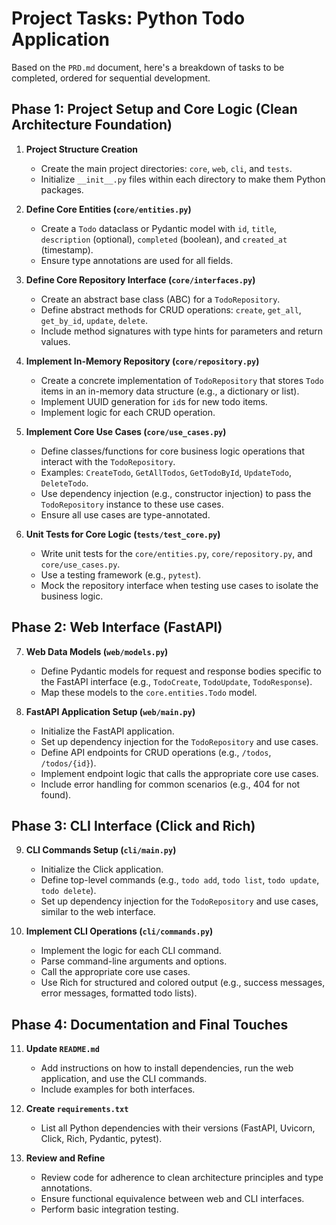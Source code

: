 # Project Tasks: Python Todo Application

Based on the `PRD.md` document, here's a breakdown of tasks to be completed, ordered for sequential development.

## Phase 1: Project Setup and Core Logic (Clean Architecture Foundation)

1.  **Project Structure Creation**
    *   Create the main project directories: `core`, `web`, `cli`, and `tests`.
    *   Initialize `__init__.py` files within each directory to make them Python packages.

2.  **Define Core Entities (`core/entities.py`)**
    *   Create a `Todo` dataclass or Pydantic model with `id`, `title`, `description` (optional), `completed` (boolean), and `created_at` (timestamp).
    *   Ensure type annotations are used for all fields.

3.  **Define Core Repository Interface (`core/interfaces.py`)**
    *   Create an abstract base class (ABC) for a `TodoRepository`.
    *   Define abstract methods for CRUD operations: `create`, `get_all`, `get_by_id`, `update`, `delete`.
    *   Include method signatures with type hints for parameters and return values.

4.  **Implement In-Memory Repository (`core/repository.py`)**
    *   Create a concrete implementation of `TodoRepository` that stores `Todo` items in an in-memory data structure (e.g., a dictionary or list).
    *   Implement UUID generation for `id`s for new todo items.
    *   Implement logic for each CRUD operation.

5.  **Implement Core Use Cases (`core/use_cases.py`)**
    *   Define classes/functions for core business logic operations that interact with the `TodoRepository`.
    *   Examples: `CreateTodo`, `GetAllTodos`, `GetTodoById`, `UpdateTodo`, `DeleteTodo`.
    *   Use dependency injection (e.g., constructor injection) to pass the `TodoRepository` instance to these use cases.
    *   Ensure all use cases are type-annotated.

6.  **Unit Tests for Core Logic (`tests/test_core.py`)**
    *   Write unit tests for the `core/entities.py`, `core/repository.py`, and `core/use_cases.py`.
    *   Use a testing framework (e.g., `pytest`).
    *   Mock the repository interface when testing use cases to isolate the business logic.

## Phase 2: Web Interface (FastAPI)

7.  **Web Data Models (`web/models.py`)**
    *   Define Pydantic models for request and response bodies specific to the FastAPI interface (e.g., `TodoCreate`, `TodoUpdate`, `TodoResponse`).
    *   Map these models to the `core.entities.Todo` model.

8.  **FastAPI Application Setup (`web/main.py`)**
    *   Initialize the FastAPI application.
    *   Set up dependency injection for the `TodoRepository` and use cases.
    *   Define API endpoints for CRUD operations (e.g., `/todos`, `/todos/{id}`).
    *   Implement endpoint logic that calls the appropriate core use cases.
    *   Include error handling for common scenarios (e.g., 404 for not found).

## Phase 3: CLI Interface (Click and Rich)

9.  **CLI Commands Setup (`cli/main.py`)**
    *   Initialize the Click application.
    *   Define top-level commands (e.g., `todo add`, `todo list`, `todo update`, `todo delete`).
    *   Set up dependency injection for the `TodoRepository` and use cases, similar to the web interface.

10. **Implement CLI Operations (`cli/commands.py`)**
    *   Implement the logic for each CLI command.
    *   Parse command-line arguments and options.
    *   Call the appropriate core use cases.
    *   Use Rich for structured and colored output (e.g., success messages, error messages, formatted todo lists).

## Phase 4: Documentation and Final Touches

11. **Update `README.md`**
    *   Add instructions on how to install dependencies, run the web application, and use the CLI commands.
    *   Include examples for both interfaces.

12. **Create `requirements.txt`**
    *   List all Python dependencies with their versions (FastAPI, Uvicorn, Click, Rich, Pydantic, pytest).

13. **Review and Refine**
    *   Review code for adherence to clean architecture principles and type annotations.
    *   Ensure functional equivalence between web and CLI interfaces.
    *   Perform basic integration testing. 